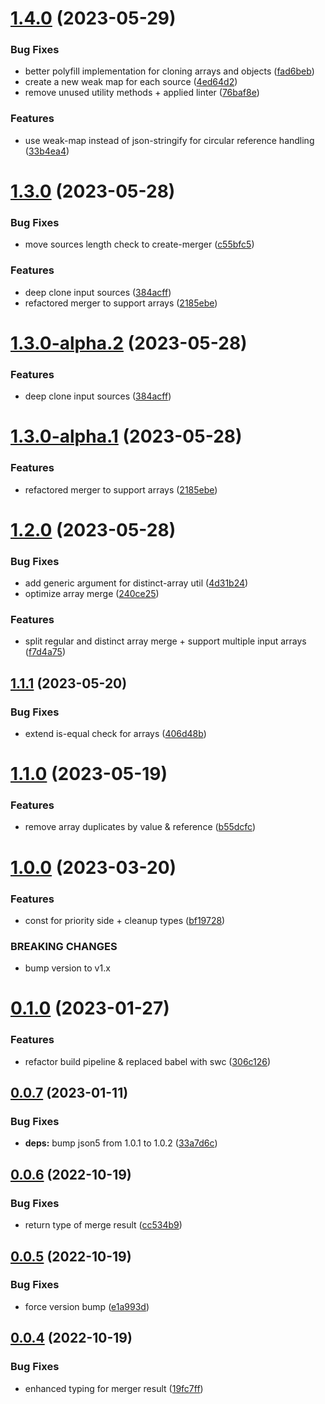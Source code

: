 # [1.4.0](https://github.com/Tada5hi/smob/compare/v1.3.0...v1.4.0) (2023-05-29)


### Bug Fixes

* better polyfill implementation for cloning arrays and objects ([fad6beb](https://github.com/Tada5hi/smob/commit/fad6bebd9d7dc016f5c8a153e1e8181f12704bfb))
* create a new weak map for each source ([4ed64d2](https://github.com/Tada5hi/smob/commit/4ed64d26bc0d2acc7fe075ad45a3cccd3bd4aa19))
* remove unused utility methods + applied linter ([76baf8e](https://github.com/Tada5hi/smob/commit/76baf8eee28359480878dce17d0dd31143c2610e))


### Features

* use weak-map instead of json-stringify for circular reference handling ([33b4ea4](https://github.com/Tada5hi/smob/commit/33b4ea4cef102dec3334f08c66f25fbb84bcafb4))

# [1.3.0](https://github.com/Tada5hi/smob/compare/v1.2.0...v1.3.0) (2023-05-28)


### Bug Fixes

* move sources length check to create-merger ([c55bfc5](https://github.com/Tada5hi/smob/commit/c55bfc5b25adafee35c3af7f2d8672879c898e7e))


### Features

* deep clone input sources ([384acff](https://github.com/Tada5hi/smob/commit/384acff632e60d967a92371937d0bb53b35edda4))
* refactored merger to support arrays ([2185ebe](https://github.com/Tada5hi/smob/commit/2185ebe32b963e954265a71fad4bb302deb88e29))

# [1.3.0-alpha.2](https://github.com/Tada5hi/smob/compare/v1.3.0-alpha.1...v1.3.0-alpha.2) (2023-05-28)


### Features

* deep clone input sources ([384acff](https://github.com/Tada5hi/smob/commit/384acff632e60d967a92371937d0bb53b35edda4))

# [1.3.0-alpha.1](https://github.com/Tada5hi/smob/compare/v1.2.0...v1.3.0-alpha.1) (2023-05-28)


### Features

* refactored merger to support arrays ([2185ebe](https://github.com/Tada5hi/smob/commit/2185ebe32b963e954265a71fad4bb302deb88e29))

# [1.2.0](https://github.com/Tada5hi/smob/compare/v1.1.1...v1.2.0) (2023-05-28)


### Bug Fixes

* add generic argument for distinct-array util ([4d31b24](https://github.com/Tada5hi/smob/commit/4d31b24e0ca63f54b538d58eb0683a36170269ce))
* optimize array merge ([240ce25](https://github.com/Tada5hi/smob/commit/240ce2577eb99ee12fb9186b2f41fddb610cf3c0))


### Features

* split regular and distinct array merge + support multiple input arrays ([f7d4a75](https://github.com/Tada5hi/smob/commit/f7d4a757e22523ca3a74c1008f78cc12813ee341))

## [1.1.1](https://github.com/Tada5hi/smob/compare/v1.1.0...v1.1.1) (2023-05-20)


### Bug Fixes

* extend is-equal check for arrays ([406d48b](https://github.com/Tada5hi/smob/commit/406d48bc43db99ed7f7b46f56a1d2a948de3ade4))

# [1.1.0](https://github.com/Tada5hi/smob/compare/v1.0.0...v1.1.0) (2023-05-19)


### Features

* remove array duplicates by value & reference ([b55dcfc](https://github.com/Tada5hi/smob/commit/b55dcfc15c28fbec2d7d53654f70af0e888824fd))

# [1.0.0](https://github.com/Tada5hi/smob/compare/v0.1.0...v1.0.0) (2023-03-20)


### Features

* const for priority side + cleanup types ([bf19728](https://github.com/Tada5hi/smob/commit/bf1972895066af4c7d33acbc04e7670f6b926794))


### BREAKING CHANGES

* bump version to v1.x

# [0.1.0](https://github.com/Tada5hi/smob/compare/v0.0.7...v0.1.0) (2023-01-27)


### Features

* refactor build pipeline & replaced babel with swc ([306c126](https://github.com/Tada5hi/smob/commit/306c1268cd22e27c12cc5457e15640de71caab46))

## [0.0.7](https://github.com/Tada5hi/smob/compare/v0.0.6...v0.0.7) (2023-01-11)


### Bug Fixes

* **deps:** bump json5 from 1.0.1 to 1.0.2 ([33a7d6c](https://github.com/Tada5hi/smob/commit/33a7d6c7dedcde7010179e25a683847fc63c25cb))

## [0.0.6](https://github.com/Tada5hi/smob/compare/v0.0.5...v0.0.6) (2022-10-19)


### Bug Fixes

* return type of merge result ([cc534b9](https://github.com/Tada5hi/smob/commit/cc534b960aeaae33f34d42e5bd0f172078f80efa))

## [0.0.5](https://github.com/Tada5hi/smob/compare/v0.0.4...v0.0.5) (2022-10-19)


### Bug Fixes

* force version bump ([e1a993d](https://github.com/Tada5hi/smob/commit/e1a993d695566e778cb545ad6278677626b4d311))

## [0.0.4](https://github.com/Tada5hi/smob/compare/v0.0.3...v0.0.4) (2022-10-19)


### Bug Fixes

* enhanced typing for merger result ([19fc7ff](https://github.com/Tada5hi/smob/commit/19fc7ff9766bcf901dfa319f6e7bb07fa6dd068f))
